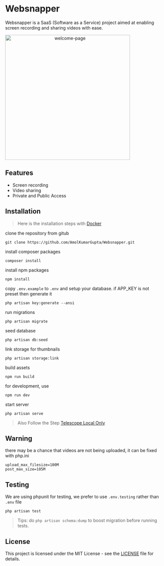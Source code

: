 # Websnapper
Websnapper is a SaaS (Software as a Service) project aimed at enabling screen recording and sharing videos with ease.


<div align="center" style="display:flex; gap: 1rem;">
    <img src="https://github.com/AmolKumarGupta/Websnapper/assets/88397611/37efe3f7-4f67-4797-a7c3-c0206a6d7f16" alt="welcome-page" width="400" >
</div>


## Features
- Screen recording
- Video sharing
- Private and Public Access

## Installation

> Here is the installation steps with [Docker](./docs/installation-docker.md)

clone the repository from gitub
```
git clone https://github.com/AmolKumarGupta/Websnapper.git
```

install composer packages 

```
composer install
```

install npm packages 

```
npm install
```

copy `.env.example` to `.env` and setup your database.
if APP_KEY is not preset then generate it
```
php artisan key:generate --ansi
```

run migrations
```
php artisan migrate
```

seed database
```
php artisan db:seed
```

link storage for thumbnails
```
php artisan storage:link
```

build assets

```
npm run build
```

for development, use 

```
npm run dev
```

start server
```
php artisan serve
```

> Also Follow the Step [Telescope Local Only](https://laravel.com/docs/10.x/telescope#local-only-installation)


## Warning
there may be a chance that videos are not being uploaded, it can be fixed with php.ini
```
upload_max_filesize=100M
post_max_size=105M
```

## Testing
We are using phpunit for testing, we prefer to use `.env.testing` rather than `.env` file
```
php artisan test
```

> Tips: do ```php artisan schema:dump``` to boost migration before running tests.



## License
This project is licensed under the MIT License - see the [LICENSE](LICENSE.md ) file for details.


